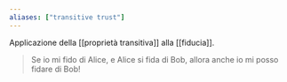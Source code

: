 ```yaml
---
aliases: ["transitive trust"]
---
```


Applicazione della [[proprietà transitiva]] alla [[fiducia]].

> Se io mi fido di Alice, e Alice si fida di Bob, allora anche io mi posso fidare di Bob!
